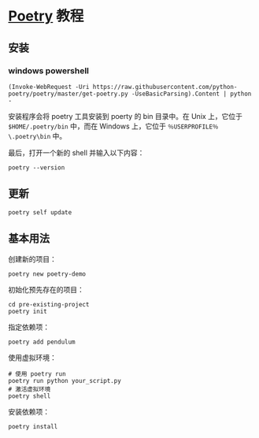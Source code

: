 # [Poetry](https://python-poetry.org/) 教程

## 安装

### windows powershell

```shell
(Invoke-WebRequest -Uri https://raw.githubusercontent.com/python-poetry/poetry/master/get-poetry.py -UseBasicParsing).Content | python -
```

安装程序会将 poetry 工具安装到 poerty 的 bin 目录中。在 Unix 上，它位于 `$HOME/.poetry/bin` 中，而在 Windows 上，它位于 `％USERPROFILE％\.poetry\bin` 中。

最后，打开一个新的 shell 并输入以下内容：

```shell
poetry --version
```

## 更新

```shell
poetry self update
```

## 基本用法

创建新的项目：

```shell
poetry new poetry-demo
```

初始化预先存在的项目：

```shell
cd pre-existing-project
poetry init
```

指定依赖项：

```shell
poetry add pendulum
```

使用虚拟环境：

```shell
# 使用 poetry run
poetry run python your_script.py
# 激活虚拟环境
poetry shell
```

安装依赖项：

```shell
poetry install
```
